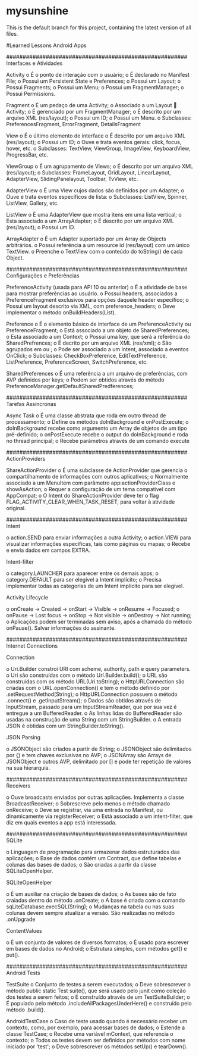 # mysunshine
This is the default branch for this project, containing the latest version of all files.

#Learned Lessons
Android Apps

#######################################################
Interfaces e Atividades

Activity
o	É o ponto de interação com o usuário;
o	É declarado no Manifest File;
o	Possui um Persistent State e Preferences;
o	Possui um Layout;
o	Possui Fragments;
o	Possui um Menu;
o	Possui um FragmentManager;
o	Possui Permissions.

Fragment
o	É um pedaço de uma Activity;
o	Associado a um Layout  Activity;
o	É gerenciado por um FragmentManager;
o	É descrito por um arquivo XML (res/layout);
o	Possui um ID;
o	Possui um Menu.
o	Subclasses: PreferencesFragment, ErrorFragment, DetailsFragment

View
o	É o último elemento de interface 
o	É descrito por um arquivo XML (res/layout);
o	Possui um ID;
o	Ouve e trata eventos gerais: click, focus, hover, etc.
o	Subclasses: TextView, ViewGroup, ImageView, KeyboardView, ProgressBar, etc.

ViewGroup
o	É um agrupamento de Views;
o	É descrito por um arquivo XML (res/layout);
o	Subclasses: FrameLayout, GridLayout, LinearLayout, AdapterView, SlidingPanelayout, Toolbar, TvView, etc.

AdapterView
o	É uma View cujos dados são definidos por um Adapter;
o	Ouve e trata eventos específicos de lista: 
o	Subclasses: ListView, Spinner, ListView, Gallery, etc.

ListView
o	É uma AdapterView que mostra itens em uma lista vertical;
o	Esta associado a um ArrayAdapter;
o	É descrito por um arquivo XML (res/layout);
o	Possui um ID.

ArrayAdapter
o	É um Adapter suportado por um Array de Objects arbitrários.
o	Possui referência a um resource id (res/layout) com um único TextView.
o	Preenche o TextView com o conteúdo do toString() de cada Object.

#######################################################
Configurações e Preferências

PreferenceActivity (usada para API 10 ou anterior)
o	É a atividade de base para mostrar preferências ao usuário.
o	Possui headers, associados a PreferenceFragment exclusivos para opções daquele header específico;
o	Possui um layout descrito via XML, com preference_headers;
o	Deve implementar o método onBuildHeaders(List).

Preference
o	É o elemento básico de interface de um PreferenceActivity ou PreferenceFragment;
o	Está associado a um objeto de SharedPreferences;
o	Esta associado a um Context;
o	Possui uma key, que será a referência do SharedPrefrences;
o	É decrito por um arquivo XML (res/xml);
o São agrupados em <PreferenceCategory> ou <PreferenceScreen>;
o Pode ser associado a um Intent, associado a eventos OnClick;
o	Subclasses: CheckBoxPreference, EditTextPreference, ListPreference, PreferenceScreen, SwitchPreference, etc.

SharedPreferences
o É uma referência a um arquivo de preferências, com AVP definidos por keys;
o Podem ser obtidos através do método PreferenceManager.getDefaultSharedPredferences;


#######################################################
Tarefas Assíncronas

Async Task
o É uma classe abstrata que roda em outro thread de processamento;
o Define os métodos doInBackground e onPostExecute;
o doInBackground recebe como argumento um Array de objetos de um tipo pré-definido;
o onPostExecute recebe o output do doInBackground e roda no thread principal;
o Recebe parâmetros através de um comando execute

#######################################################
ActionProviders

ShareActionProvider
o É uma subclasse de ActionProvider que gerencia o compartilhamento de informações com outros aplicativos;
o Normalmente associado a um MenuItem com parâmetro app:actionProviderClass e showAsAction;
o Requer a configuração de um tema compatível com AppCompat;
o O Intent do ShareActionProvider deve ter o flag FLAG_ACTIVITY_CLEAR_WHEN_TASK_RESET, para voltar à atividade original.

#######################################################
Intent

o action.SEND para enviar informações a outra Activity;
o action.VIEW para visualizar informações específicas, tais como páginas ou mapas;
o Recebe e envia dados em campos EXTRA.

Intent-filter

o category.LAUNCHER para aparecer entre os demais apps;
o category.DEFAULT para ser elegível a Intent implícito;
o Precisa implementar todas as categorias de um Intent implícito para ser elegível.

Activity Lifecycle

o onCreate -> Created -> onStart -> Visible -> onResume -> Focused;
o onPause -> Lost focus -> onStop -> Not visible -> onDestroy -> Not running;
o Aplicações podem ser terminadas sem aviso, após a chamada do método onPause(). Salvar informações do assinante.

#######################################################
Internet Connections

Connection

o Uri.Builder constroi URI com scheme, authority, path e query parameters.
o Uri são construídas com o método Urí.Builder.build();
o URL são construídas com os método URL(Uri.toString);
o HttpURLConnection são criadas com o URL.openConnection() e tem o método definido por .setRequestMethod(String);
o HttpURLConnection possuem o método .connect() e .getInputStream();
o Dados são obtidos através de InputStream, passado para um InputStreamReader, que por sua vez é entregue a um BufferedReader.
o As linhas lidas do BufferedReader são usadas na construção de uma String com um StringBuilder.
o A entrada JSON é obtidas com um StringBuilder.toString().

JSON Parsing

o JSONObject são criados a partir de String;
o JSONObject são delimitados por {} e tem chaves exclusivas no AVP;
o JSONArray são Arrays de JSONObject e outros AVP, delimitado por [] e pode ter repetição de valores na sua hierarquia.

#######################################################
Receivers

o Ouve broadcasts enviados por outras aplicações. Implementa a classe BroadcastReceiver;
o Sobrescreve pelo menos o método chamado onReceive;
o Deve se registrar, via uma entrada no Manifest, ou dinamicamente via registerReceiver;
o Está associado a um intent-filter, que diz em quais eventos a app está interessada.

#######################################################
SQLite

o Linguagem de programação para armazenar dados estruturados das aplicações;
o Base de dados contém um Contract, que define tabelas e colunas das bases de dados;
o São criadas a partir da classe SQLiteOpenHelper.

SQLiteOpenHelper

o É um auxiliar na criação de bases de dados;
o As bases são de fato craiadas dentro do método .onCreate;
o A base é criada com o comando sqLiteDatabase.execSQL(String);
o Mudanças na tabela ou nas suas colunas devem sempre atualizar a versão. São realizadas no método .onUpgrade

ContentValues

o É um conjunto de valores de diversos formatos;
o É usado para escrever em bases de dados no Android;
o Estrutura simples, com métodos get() e put().

#######################################################
Android Tests

TestSuite
o Conjunto de testes a serem executados;
o Deve sobrescrever o método public static Test suite(), que será usado pelo junit como coleção dos testes a serem feitos;
o É construído através de um TestSuiteBuilder;
o É populado pelo método .includeAllPackagesUnderHere() e construído pelo método .build().

AndroidTestCase
o Caso de teste usado quando é necessário receber um contexto, como, por exemplo, para acessar bases de dados;
o Estende a classe TestCase;
o Recebe uma variável mContext, que referencia o contexto;
o Todos os testes devem ser definidos por métodos com nome iniciado por 'test';
o Deve sobrescrever os métodos setUp() e tearDown().



